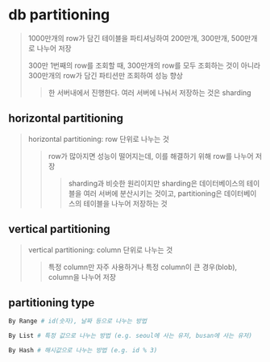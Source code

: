 # db partitioning

> 1000만개의 row가 담긴 테이블을 파티셔닝하여 200만개, 300만개, 500만개로 나누어 저장
>
> 300만 1번째의 row를 조회할 때, 300만개의 row를 모두 조회하는 것이 아니라 300만개의 row가 담긴 파티션만 조회하여 성능 향상
>
> > 한 서버내에서 진행한다. 여러 서버에 나눠서 저장하는 것은 sharding

## horizontal partitioning

> horizontal partitioning: row 단위로 나누는 것
>
> > row가 많아지면 성능이 떨어지는데, 이를 해결하기 위해 row를 나누어 저장
> >
> > > sharding과 비슷한 원리이지만 sharding은 데이터베이스의 테이블을 여러 서버에 분산시키는 것이고, partitioning은 데이터베이스의 테이블을 나누어 저장하는 것

## vertical partitioning

> vertical partitioning: column 단위로 나누는 것
>
> > 특정 column만 자주 사용하거나 특정 column이 큰 경우(blob), column을 나누어 저장

## partitioning type

```sh
By Range # id(숫자), 날짜 등으로 나누는 방법

By List # 특정 값으로 나누는 방법 (e.g. seoul에 사는 유저, busan에 사는 유저)

By Hash # 해시값으로 나누는 방법 (e.g. id % 3)
```
